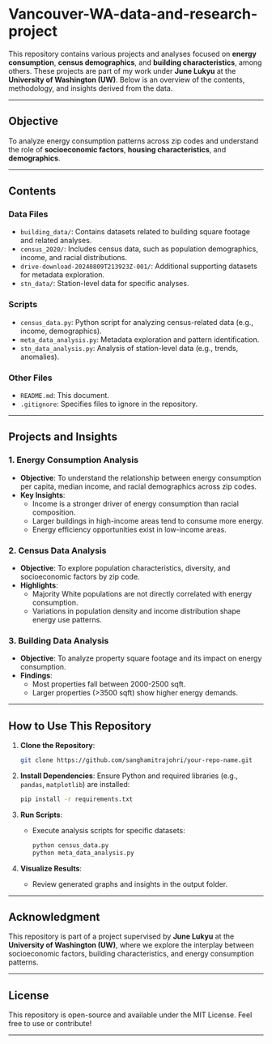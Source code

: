 # Vancouver-WA-data-and-research-project

This repository contains various projects and analyses focused on **energy consumption**, **census demographics**, and **building characteristics**, among others. These projects are part of my work under **June Lukyu** at the **University of Washington (UW)**. Below is an overview of the contents, methodology, and insights derived from the data.

---

## **Objective**

To analyze energy consumption patterns across zip codes and understand the role of **socioeconomic factors**, **housing characteristics**, and **demographics**.

---

## **Contents**

### **Data Files**
- `building_data/`: Contains datasets related to building square footage and related analyses.
- `census_2020/`: Includes census data, such as population demographics, income, and racial distributions.
- `drive-download-20240809T213923Z-001/`: Additional supporting datasets for metadata exploration.
- `stn_data/`: Station-level data for specific analyses.

### **Scripts**
- `census_data.py`: Python script for analyzing census-related data (e.g., income, demographics).
- `meta_data_analysis.py`: Metadata exploration and pattern identification.
- `stn_data_analysis.py`: Analysis of station-level data (e.g., trends, anomalies).

### **Other Files**
- `README.md`: This document.
- `.gitignore`: Specifies files to ignore in the repository.

---

## **Projects and Insights**

### **1. Energy Consumption Analysis**
- **Objective**: To understand the relationship between energy consumption per capita, median income, and racial demographics across zip codes.
- **Key Insights**:
  - Income is a stronger driver of energy consumption than racial composition.
  - Larger buildings in high-income areas tend to consume more energy.
  - Energy efficiency opportunities exist in low-income areas.

### **2. Census Data Analysis**
- **Objective**: To explore population characteristics, diversity, and socioeconomic factors by zip code.
- **Highlights**:
  - Majority White populations are not directly correlated with energy consumption.
  - Variations in population density and income distribution shape energy use patterns.

### **3. Building Data Analysis**
- **Objective**: To analyze property square footage and its impact on energy consumption.
- **Findings**:
  - Most properties fall between 2000-2500 sqft.
  - Larger properties (>3500 sqft) show higher energy demands.

---

## **How to Use This Repository**

1. **Clone the Repository**:
   ```bash
   git clone https://github.com/sanghamitrajohri/your-repo-name.git
   ```

2. **Install Dependencies**:
   Ensure Python and required libraries (e.g., `pandas`, `matplotlib`) are installed:
   ```bash
   pip install -r requirements.txt
   ```

3. **Run Scripts**:
   - Execute analysis scripts for specific datasets:
     ```bash
     python census_data.py
     python meta_data_analysis.py
     ```

4. **Visualize Results**:
   - Review generated graphs and insights in the output folder.

---

## **Acknowledgment**

This repository is part of a project supervised by **June Lukyu** at the **University of Washington (UW)**, where we explore the interplay between socioeconomic factors, building characteristics, and energy consumption patterns.

---

## **License**
This repository is open-source and available under the MIT License. Feel free to use or contribute!

---

